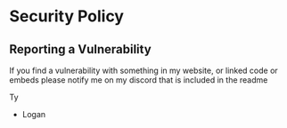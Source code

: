 # Security Policy

## Reporting a Vulnerability

If you find a vulnerability with something in my website, or linked code or embeds please notify me on my discord that is included in the readme

Ty 
- Logan
